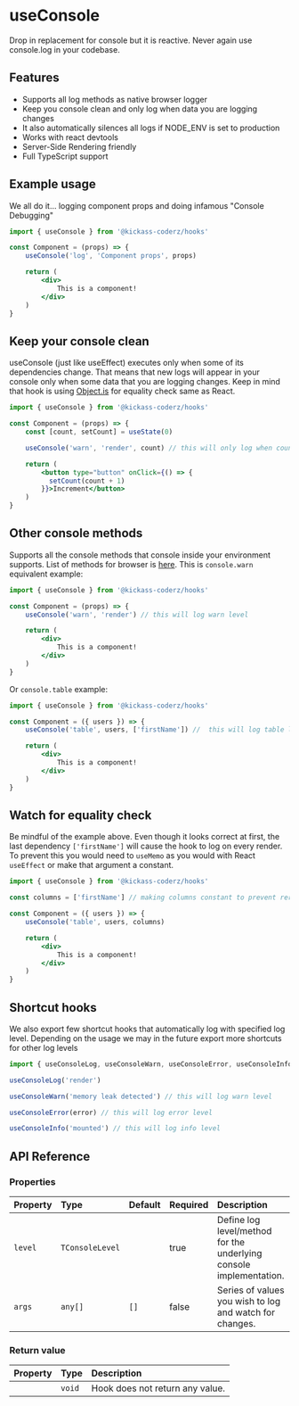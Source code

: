 # useConsole

Drop in replacement for console but it is reactive. Never again use console.log in your codebase.

## Features

- Supports all log methods as native browser logger
- Keep you console clean and only log when data you are logging changes
- It also automatically silences all logs if NODE_ENV is set to production
- Works with react devtools
- Server-Side Rendering friendly
- Full TypeScript support


## Example usage

We all do it... logging component props and doing infamous "Console Debugging"

```jsx
import { useConsole } from '@kickass-coderz/hooks'

const Component = (props) => {
    useConsole('log', 'Component props', props)

    return (
        <div>
            This is a component!
        </div>
    )
}
```

## Keep your console clean

useConsole (just like useEffect) executes only when some of its dependencies change. That means that new logs will appear in your console only when some data that you are logging changes. Keep in mind that hook is using [Object.is](https://developer.mozilla.org/en-US/docs/Web/JavaScript/Reference/Global_Objects/Object/is) for equality check same as React.

```jsx
import { useConsole } from '@kickass-coderz/hooks'

const Component = (props) => {
    const [count, setCount] = useState(0)

    useConsole('warn', 'render', count) // this will only log when count changes

    return (
        <button type="button" onClick={() => {
          setCount(count + 1)
        }}>Increment</button>
    )
}
```

## Other console methods

Supports all the console methods that console inside your environment supports. List of methods for browser is [here](https://developer.mozilla.org/en-US/docs/Web/API/console#methods). This is `console.warn` equivalent example:

```jsx
import { useConsole } from '@kickass-coderz/hooks'

const Component = (props) => {
    useConsole('warn', 'render') // this will log warn level

    return (
        <div>
            This is a component!
        </div>
    )
}
```

Or `console.table` example:


```jsx
import { useConsole } from '@kickass-coderz/hooks'

const Component = ({ users }) => {
    useConsole('table', users, ['firstName']) //  this will log table level

    return (
        <div>
            This is a component!
        </div>
    )
}
```

## Watch for equality check

Be mindful of the example above. Even though it looks correct at first, the last dependency `['firstName']` will cause the hook to log on every render. To prevent this you would need to `useMemo` as you would with React `useEffect` or make  that argument a constant.

```jsx
import { useConsole } from '@kickass-coderz/hooks'

const columns = ['firstName'] // making columns constant to prevent rerender

const Component = ({ users }) => {
    useConsole('table', users, columns)

    return (
        <div>
            This is a component!
        </div>
    )
}
```

## Shortcut hooks

We also export few shortcut hooks that automatically log with specified log level. Depending on the usage we may in the future export more shortcuts for other log levels

```jsx
import { useConsoleLog, useConsoleWarn, useConsoleError, useConsoleInfo } from '@kickass-coderz/hooks'

useConsoleLog('render')

useConsoleWarn('memory leak detected') // this will log warn level

useConsoleError(error) // this will log error level

useConsoleInfo('mounted') // this will log info level
```

## API Reference

### Properties

| Property | Type            | Default | Required | Description                                                            |
| :------- | :-------------- | :------ | :------- | :--------------------------------------------------------------------- |
| `level`  | `TConsoleLevel` |         | true     | Define log level/method for the underlying     console implementation. |
| `args`   | `any[]`         | `[]`    | false    | Series of values you wish to log and watch for changes.                |

### Return value

| Property | Type   | Description                     |
| :------- | :----- | :------------------------------ |
|          | `void` | Hook does not return any value. |
